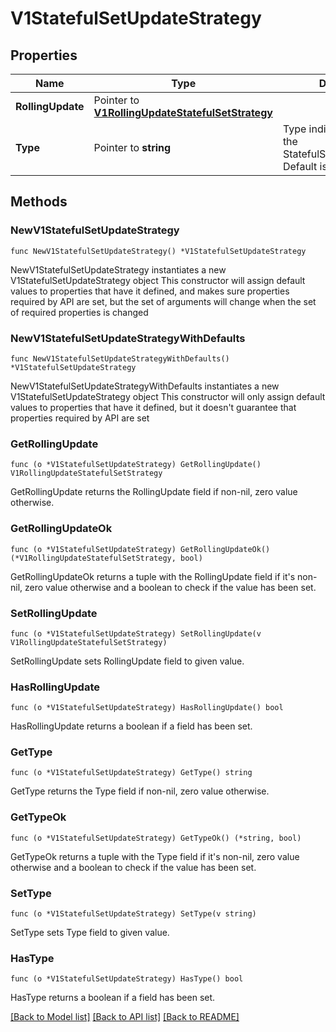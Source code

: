 # V1StatefulSetUpdateStrategy

## Properties

Name | Type | Description | Notes
------------ | ------------- | ------------- | -------------
**RollingUpdate** | Pointer to [**V1RollingUpdateStatefulSetStrategy**](V1RollingUpdateStatefulSetStrategy.md) |  | [optional] 
**Type** | Pointer to **string** | Type indicates the type of the StatefulSetUpdateStrategy. Default is RollingUpdate. | [optional] 

## Methods

### NewV1StatefulSetUpdateStrategy

`func NewV1StatefulSetUpdateStrategy() *V1StatefulSetUpdateStrategy`

NewV1StatefulSetUpdateStrategy instantiates a new V1StatefulSetUpdateStrategy object
This constructor will assign default values to properties that have it defined,
and makes sure properties required by API are set, but the set of arguments
will change when the set of required properties is changed

### NewV1StatefulSetUpdateStrategyWithDefaults

`func NewV1StatefulSetUpdateStrategyWithDefaults() *V1StatefulSetUpdateStrategy`

NewV1StatefulSetUpdateStrategyWithDefaults instantiates a new V1StatefulSetUpdateStrategy object
This constructor will only assign default values to properties that have it defined,
but it doesn't guarantee that properties required by API are set

### GetRollingUpdate

`func (o *V1StatefulSetUpdateStrategy) GetRollingUpdate() V1RollingUpdateStatefulSetStrategy`

GetRollingUpdate returns the RollingUpdate field if non-nil, zero value otherwise.

### GetRollingUpdateOk

`func (o *V1StatefulSetUpdateStrategy) GetRollingUpdateOk() (*V1RollingUpdateStatefulSetStrategy, bool)`

GetRollingUpdateOk returns a tuple with the RollingUpdate field if it's non-nil, zero value otherwise
and a boolean to check if the value has been set.

### SetRollingUpdate

`func (o *V1StatefulSetUpdateStrategy) SetRollingUpdate(v V1RollingUpdateStatefulSetStrategy)`

SetRollingUpdate sets RollingUpdate field to given value.

### HasRollingUpdate

`func (o *V1StatefulSetUpdateStrategy) HasRollingUpdate() bool`

HasRollingUpdate returns a boolean if a field has been set.

### GetType

`func (o *V1StatefulSetUpdateStrategy) GetType() string`

GetType returns the Type field if non-nil, zero value otherwise.

### GetTypeOk

`func (o *V1StatefulSetUpdateStrategy) GetTypeOk() (*string, bool)`

GetTypeOk returns a tuple with the Type field if it's non-nil, zero value otherwise
and a boolean to check if the value has been set.

### SetType

`func (o *V1StatefulSetUpdateStrategy) SetType(v string)`

SetType sets Type field to given value.

### HasType

`func (o *V1StatefulSetUpdateStrategy) HasType() bool`

HasType returns a boolean if a field has been set.


[[Back to Model list]](../README.md#documentation-for-models) [[Back to API list]](../README.md#documentation-for-api-endpoints) [[Back to README]](../README.md)


